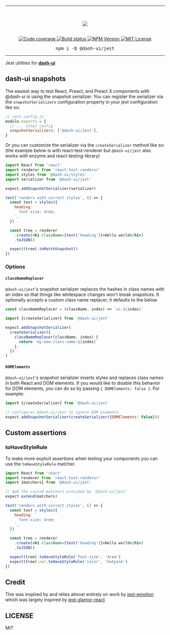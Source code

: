 <hr>
<div align="center">
  <br/>
  <br/>
  <img src='https://github.com/dash-ui/styles/raw/master/assets/logo.png'/>
  <br/>
  <br/>
</div>

<p align="center">
  <a aria-label="Code coverage report" href="https://codecov.io/gh/dash-ui/jest">
    <img alt="Code coverage" src="https://img.shields.io/codecov/c/gh/dash-ui/jest?style=for-the-badge&labelColor=24292e">
  </a>
  <a aria-label="Build status" href="https://travis-ci.org/dash-ui/jest">
    <img alt="Build status" src="https://img.shields.io/travis/dash-ui/jest?style=for-the-badge&labelColor=24292e">
  </a>
  <a aria-label="NPM version" href="https://www.npmjs.com/package/@dash-ui/jest">
    <img alt="NPM Version" src="https://img.shields.io/npm/v/@dash-ui/jest?style=for-the-badge&labelColor=24292e">
  </a>
  <a aria-label="License" href="https://jaredlunde.mit-license.org/">
    <img alt="MIT License" src="https://img.shields.io/npm/l/@dash-ui/jest?style=for-the-badge&labelColor=24292e">
  </a>
</p>

<pre align="center">npm i -D @dash-ui/jest</pre>
<hr>

Jest utilities for [**dash-ui**](https://github.com/dash-ui/styles)

## dash-ui snapshots

The easiest way to test React, Preact, and Preact X components with @dash-ui is using the snapshot serializer. You can register the serializer via the `snapshotSerializers` configuration property in your jest configuration like so:

```js
// jest.config.js
module.exports = {
  // ... other config
  snapshotSerializers: ['@dash-ui/jest'],
}
```

Or you can customize the serializer via the `createSerializer` method like so: (the example below is with react-test-renderer but `@dash-ui/jest` also works with enzyme and react-testing-library)

```jsx harmony
import React from 'react'
import renderer from 'react-test-renderer'
import styles from '@dash-ui/styles'
import serializer from '@dash-ui/jest'

expect.addSnapshotSerializer(serializer)

test('renders with correct styles', () => {
  const text = styles({
    heading: `
      font-size: 4rem;
    `,
  })

  const tree = renderer
    .create(<h1 className={text('heading')}>Hello world</h1>)
    .toJSON()

  expect(tree).toMatchSnapshot()
})
```

### Options

#### `classNameReplacer`

`@dash-ui/jest`'s snapshot serializer replaces the hashes in class names with an index so that things like whitespace changes won't break snapshots. It optionally accepts a custom class name replacer, it defaults to the below.

```jsx harmony
const classNameReplacer = (className, index) => `ui-${index}`
```

```jsx harmony
import {createSerializer} from '@dash-ui/jest'

expect.addSnapshotSerializer(
  createSerializer({
    classNameReplacer(className, index) {
      return `my-new-class-name-${index}`
    },
  })
)
```

#### `DOMElements`

`@dash-ui/jest`'s snapshot serializer inserts styles and replaces class names in both React and DOM elements. If you would like to disable this behavior for DOM elements, you can do so by passing `{ DOMElements: false }`. For example:

```jsx
import {createSerializer} from '@dash-ui/jest'

// configures @dash-ui/jest to ignore DOM elements
expect.addSnapshotSerializer(createSerializer({DOMElements: false}))
```

## Custom assertions

### toHaveStyleRule

To make more explicit assertions when testing your components you can use the `toHaveStyleRule` matcher.

```jsx harmony
import React from 'react'
import renderer from 'react-test-renderer'
import {matchers} from '@dash-ui/jest'

// Add the custom matchers provided by '@dash-ui/jest'
expect.extend(matchers)

test('renders with correct styles', () => {
  const text = styles({
    heading: `
      font-size: 4rem;
    `,
  })

  const tree = renderer
    .create(<h1 className={text('heading')}>Hello world</h1>)
    .toJSON()

  expect(tree).toHaveStyleRule('font-size', '4rem')
  expect(tree).not.toHaveStyleRule('color', 'hotpink')
})
```

## Credit

This was inspired by and relies almost entirely on work by [jest-emotion](https://github.com/emotion-js/emotion/tree/master/packages/jest-emotion)
which was largely inspired by [jest-glamor-react](https://github.com/kentcdodds/jest-glamor-react).

## LICENSE

MIT
